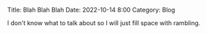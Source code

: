 Title: Blah Blah Blah
Date: 2022-10-14 8:00
Category: Blog

I don't know what to talk about so I will just fill space with rambling.